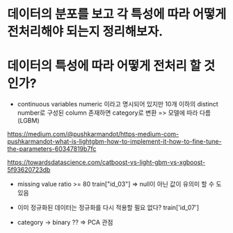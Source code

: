 데이터의 분포를 보고 각 특성에 따라 어떻게 전처리해야 되는지 정리해보자. 
===================================

# 데이터의 특성에 따라 어떻게 전처리 할 것 인가? 

* continuous variables 
numeric 이라고 명시되어 있지만 10개 이하의 distinct number로 구성된 column 존재하면 category로 변환
=> 모델에 따라 다름 (LGBM)

https://medium.com/@pushkarmandot/https-medium-com-pushkarmandot-what-is-lightgbm-how-to-implement-it-how-to-fine-tune-the-parameters-60347819b7fc

https://towardsdatascience.com/catboost-vs-light-gbm-vs-xgboost-5f93620723db


* missing value ratio >= 80
train["id_03"] 
=>  null이 아닌 값이 유의미 할 수 도 있음 


* 이미 정규화된 데이터는 정규화를 다시 적용할 필요 없다? 
train['id_07']


* category -> binary ?? 
=> PCA 관점 
